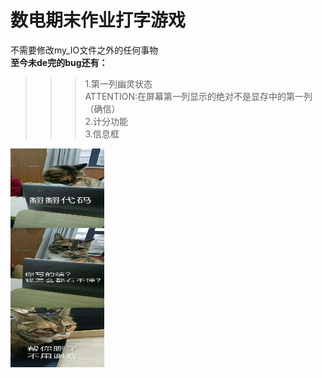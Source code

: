 # 数电期末作业打字游戏
不需要修改my_IO文件之外的任何事物<br>
**至今未de完的bug还有：**<br>
>>>1.第一列幽灵状态<br>
>>>ATTENTION:在屏幕第一列显示的绝对不是显存中的第一列（确信）<br>
>>>2.计分功能 <br>
>>>3.信息框<br>
<img src=https://github.com/0APPTI0/Java_DataStructure/blob/master/imagines/DBF95B1D20B6DFBECFA2582F21E78316.jpg width="150" height="350" alt="图片加载失败"/>
